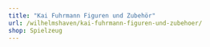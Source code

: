 ```yaml
---
title: "Kai Fuhrmann Figuren und Zubehör"
url: /wilhelmshaven/kai-fuhrmann-figuren-und-zubehoer/
shop: Spielzeug
---
```

